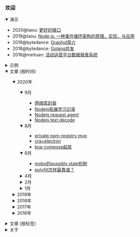 ### 欢迎

<details open>
    <summary>演示</summary>
    <p>
        <ul>
            <li>
                2020@taou: <a target="_blank" href="https://slides.com/shaomingquan/deck-0cc907">更好的接口</a>
            </li>
            <li>
                2019@taou: <a target="_blank" href="https://slides.com/shaomingquan/nodejs">Node.js: 一种事件循环架构的原理，实现，与应用</a>
            </li>
            <li>
                2019@bytedance: <a target="_blank" href="https://slides.com/shaomingquan/graphql">Graphql简介</a>
            </li>
            <li>
                2018@bytedance: <a target="_blank" href="https://slides.com/shaomingquan/go-for-jsers-4">Golang并发</a>
            </li>
            <li>
                2016@meituan: <a target="_blank" href="https://slides.com/shaomingquan/echo">活动运营平台数据报表系统</a>
            </li>
        </ul>
    </p>
</details>

<details>
    <summary>示例</summary>
    <p>
    <ul>
        <li>
            golang api组织框架，<a target="_blank" href="https://github.com/shaomingquan/catalyst-documentary">catalyst</a>。
        </li>
        <li>
            帮助你快速生成<code>@keyframe</code>多帧动画代码，firecracker。
            <span class="demo"><a target="_blank" href="http://shaomingquan.github.io/firecracker/">DEMO</a></span>
        </li>
        <li>
            粗暴的射击小游戏
            <span class="demo"><a target="_blank" href="http://shaomingquan.github.io/shotshot/">DEMO</a></span>
        </li>
        <li>
            翻牌记忆游戏。
            <span class="demo"><a target="_blank" href="http://shaomingquan.github.io/memgame/">DEMO</a></span>
        </li>
        <li>
            基于canvas的颜色选择器，所见即所得。
            <span class="demo"><a target="_blank" href="http://shaomingquan.github.io/canvascolorpicker/">DEMO</a></span>
        </li>
        <li>我的毕业设计<a target="_blank" href="http://v.youku.com/v_show/id_XMTYyMjk1OTUyOA==.html">展示视频</a>，基于插件+用户协同推荐的笔记应用。</li>
        <li>毕业季另一个作品<a target="_blank" href="http://v.youku.com/v_show/id_XMTYyMjk2NDY1Mg==.html">展示视频</a>，监督学习的一款RN应用。</li>
    </ul>
    </p>
</details>
<details open>
    <summary>文章 (按时间)</summary>
    <ul>
        <details open>
    <summary>2020年</summary>
    <ul>
        <details open>
    <summary>9月</summary>
    <ul>
        <ul><li><a href="https://github.com/shaomingquan/articles/blob/master/src/%E7%BD%91%E7%BB%9C%E5%BA%93%E5%B0%81%E8%A3%85.md">网络库封装</a><span>&nbsp;</span></li><li><a href="https://github.com/shaomingquan/articles/blob/master/src/Nodejs%E6%8B%93%E5%B1%95%E5%AD%A6%E4%B9%A0%E8%AE%B0%E5%BD%95.md">Nodejs拓展学习记录</a><span>&nbsp;</span></li><li><a href="https://github.com/shaomingquan/articles/blob/master/src/Nodejs%20request%20agent.md">Nodejs request agent</a><span>&nbsp;</span></li><li><a href="https://github.com/shaomingquan/articles/blob/master/src/Nodejs%20text%20decode.md">Nodejs text decode</a><span>&nbsp;</span></li></ul>
    </ul>
</details><details open>
    <summary>8月</summary>
    <ul>
        <ul><li><a href="https://github.com/shaomingquan/articles/blob/master/src/private%20npm-registry%20mvp.md">private npm-registry mvp</a><span>&nbsp;</span></li><li><a href="https://github.com/shaomingquan/articles/blob/master/src/cra%2Belectron.md">cra+electron</a><span>&nbsp;</span></li><li><a href="https://github.com/shaomingquan/articles/blob/master/src/koa-compose%E8%B5%B7%E5%BA%95.md">koa-compose起底</a><span>&nbsp;</span></li></ul>
    </ul>
</details><details open>
    <summary>6月</summary>
    <ul>
        <ul><li><a href="https://github.com/shaomingquan/articles/blob/master/src/mobx%E7%9A%84possibly%20stale%E6%9C%BA%E5%88%B6.md">mobx的possibly stale机制</a><span>&nbsp;</span></li><li><a href="https://github.com/shaomingquan/articles/blob/master/src/polyfill%E6%80%8E%E6%A0%B7%E6%9C%80%E9%9D%A0%E8%B0%B1%EF%BC%9F.md">polyfill怎样最靠谱？</a><span>&nbsp;</span></li></ul>
    </ul>
</details><details >
    <summary>4月</summary>
    <ul>
        <ul><li><a href="https://github.com/shaomingquan/articles/blob/master/src/%E8%BE%B9%E9%99%85%E6%95%88%E5%BA%94.md">边际效应</a><span>&nbsp;</span></li></ul>
    </ul>
</details><details >
    <summary>2月</summary>
    <ul>
        <ul><li><a href="https://github.com/shaomingquan/articles/blob/master/src/%E6%B5%81%E9%87%8F%E2%80%9C%E6%94%AF%E9%85%8D%E2%80%9D.md">流量“支配”</a><span>&nbsp;</span></li></ul>
    </ul>
</details><details >
    <summary>1月</summary>
    <ul>
        <ul><li><a href="https://github.com/shaomingquan/articles/blob/master/src/%E9%9D%A2%E8%AF%95.md">面试</a><span>&nbsp;</span></li><li><a href="https://github.com/shaomingquan/articles/blob/master/src/%E5%B7%A5%E4%BD%9C%E6%97%A5%E5%BF%97%EF%BC%9A%E6%9C%8D%E5%8A%A1%E8%BF%81%E7%A7%BB.md">工作日志：服务迁移</a><span>&nbsp;</span></li></ul>
    </ul>
</details>
    </ul>
</details><details >
    <summary>2019年</summary>
    <ul>
        <details >
    <summary>12月</summary>
    <ul>
        <ul><li><a href="https://github.com/shaomingquan/articles/blob/master/src/%E9%87%91%E5%AD%97%E5%A1%94%E5%8E%9F%E7%90%86.md">金字塔原理</a><span>&nbsp;</span></li><li><a href="https://github.com/shaomingquan/articles/blob/master/src/%E5%B7%A5%E4%BD%9C%E6%97%A5%E5%BF%97%EF%BC%9A%E5%BC%82%E6%AD%A5%E4%BC%98%E5%85%88.md">工作日志：异步优先</a><span>&nbsp;</span></li></ul>
    </ul>
</details><details >
    <summary>11月</summary>
    <ul>
        <ul><li><a href="https://github.com/shaomingquan/articles/blob/master/src/%E5%B7%A5%E4%BD%9C%E6%97%A5%E5%BF%97%EF%BC%9Apc%E7%BD%91%E7%AB%99%E4%BC%98%E5%8C%961.0.md">工作日志：pc网站优化1.0</a><span>&nbsp;</span></li><li><a href="https://github.com/shaomingquan/articles/blob/master/src/lazy%20programming.md">lazy programming</a><span>&nbsp;</span></li></ul>
    </ul>
</details><details >
    <summary>10月</summary>
    <ul>
        <ul><li><a href="https://github.com/shaomingquan/articles/blob/master/src/react%E4%BA%8B%E4%BB%B6%E7%9A%84%E5%87%A0%E4%B8%AA%E5%9D%91.md">react事件的几个坑</a><span>&nbsp;</span></li></ul>
    </ul>
</details><details >
    <summary>9月</summary>
    <ul>
        <ul><li><a href="https://github.com/shaomingquan/articles/blob/master/src/%E6%97%A5%E5%B8%B8%EF%BC%881%EF%BC%89.md">日常（1）</a><span>&nbsp;</span></li><li><a href="https://github.com/shaomingquan/articles/blob/master/src/%E5%B7%A5%E4%BD%9C%E6%97%A5%E5%BF%97%EF%BC%9A%E4%B8%80%E6%AC%A1%E6%9B%B2%E6%8A%98%E7%9A%84%E4%B8%8A%E7%BA%BF.md">工作日志：一次曲折的上线</a><span>&nbsp;</span></li><li><a href="https://github.com/shaomingquan/articles/blob/master/src/Nodejs%E4%B8%AD%E5%BC%82%E6%AD%A5%E6%93%8D%E4%BD%9C%E7%9A%84%E5%BA%95%E5%B1%82%E5%B7%AE%E5%88%AB.md">Nodejs中异步操作的底层差别</a><span>&nbsp;</span></li><li><a href="https://github.com/shaomingquan/articles/blob/master/src/react-tabs%E8%AE%BE%E8%AE%A1%E8%A7%A3%E8%AF%BB.md">react-tabs设计解读</a><span>&nbsp;</span></li><li><a href="https://github.com/shaomingquan/articles/blob/master/src/Nodejs%E4%B8%AD%E7%9A%84%E5%BE%AA%E7%8E%AF%E5%BC%95%E7%94%A8.md">Nodejs中的循环引用</a><span>&nbsp;</span></li></ul>
    </ul>
</details><details >
    <summary>8月</summary>
    <ul>
        <ul><li><a href="https://github.com/shaomingquan/articles/blob/master/src/%E6%96%87%E6%A1%A3%E9%98%85%E8%AF%BB%EF%BC%9Areact%20hooks.md">文档阅读：react hooks</a><span>&nbsp;</span></li></ul>
    </ul>
</details><details >
    <summary>7月</summary>
    <ul>
        <ul><li><a href="https://github.com/shaomingquan/articles/blob/master/src/%E5%8D%9A%E5%AE%A2%E7%BF%BB%E8%AF%91%EF%BC%9A%E5%85%B3%E4%BA%8Enpm%E5%AE%89%E5%85%A8%E6%80%A7%E7%9A%84%E5%8D%81%E4%B8%AA%E6%9C%80%E4%BD%B3%E5%AE%9E%E8%B7%B5.md">博客翻译：关于npm安全性的十个最佳实践</a><span>&nbsp;</span></li><li><a href="https://github.com/shaomingquan/articles/blob/master/src/%E6%95%B0%E6%8D%AE%E4%BA%A7%E5%93%81%E7%9A%84%E7%BB%9F%E4%B8%80%E5%A4%8D%E7%9B%98.md">数据产品的统一复盘</a><span>&nbsp;</span></li></ul>
    </ul>
</details><details >
    <summary>6月</summary>
    <ul>
        <ul><li><a href="https://github.com/shaomingquan/articles/blob/master/src/%E8%BF%99%E4%B8%89%E5%B9%B4.md">这三年</a><span>&nbsp;</span></li><li><a href="https://github.com/shaomingquan/articles/blob/master/src/%E5%8D%9A%E5%AE%A2%E7%BF%BB%E8%AF%91%EF%BC%9Amobx%2Breact%E7%9A%84%E6%9C%80%E4%BD%B3%E5%AE%9E%E8%B7%B5.md">博客翻译：mobx+react的最佳实践</a><span>&nbsp;</span></li></ul>
    </ul>
</details><details >
    <summary>5月</summary>
    <ul>
        <ul><li><a href="https://github.com/shaomingquan/articles/blob/master/src/app%E9%A1%B5%E9%9D%A2%E6%A0%88%E7%AE%A1%E7%90%86%E6%80%9D%E8%B7%AF.md">app页面栈管理思路</a><span>&nbsp;</span></li><li><a href="https://github.com/shaomingquan/articles/blob/master/src/optimize%20pipeline%20cheatSheet.md">optimize pipeline cheatSheet</a><span>&nbsp;</span></li><li><a href="https://github.com/shaomingquan/articles/blob/master/src/%E5%B0%8F%E7%A8%8B%E5%BA%8F%E6%9D%82%E8%B0%88.md">小程序杂谈</a><span>&nbsp;</span></li></ul>
    </ul>
</details><details >
    <summary>4月</summary>
    <ul>
        <ul><li><a href="https://github.com/shaomingquan/articles/blob/master/src/%E6%89%BE%E4%B8%AA%E6%96%B9%E5%BC%8F%E9%99%8D%E4%BD%8E%E4%BD%A0%E7%9A%84%E5%BF%83%E6%99%BA%E6%A8%A1%E5%9E%8B%E5%A4%8D%E6%9D%82%E5%BA%A6.md">找个方式降低你的心智模型复杂度</a><span>&nbsp;</span></li><li><a href="https://github.com/shaomingquan/articles/blob/master/src/9102%E4%BA%86%EF%BC%8C%E6%88%91%E6%8A%8A%E8%BF%99%E4%B8%AA%E5%89%8D%E7%AB%AF%E9%A1%B9%E7%9B%AE%E5%A4%8D%E4%B8%AA%E7%9B%98.md">9102了，我把这个前端项目复个盘</a><span>&nbsp;</span></li></ul>
    </ul>
</details><details >
    <summary>3月</summary>
    <ul>
        <ul><li><a href="https://github.com/shaomingquan/articles/blob/master/src/graphQL%E7%AE%80%E6%9E%90.md">graphQL简析</a><span>&nbsp;</span></li></ul>
    </ul>
</details>
    </ul>
</details><details >
    <summary>2018年</summary>
    <ul>
        <details >
    <summary>12月</summary>
    <ul>
        <ul><li><a href="https://github.com/shaomingquan/articles/blob/master/src/%E5%8D%9A%E5%AE%A2%E7%BF%BB%E8%AF%91%EF%BC%9A%E4%BD%8D%E6%93%8D%E4%BD%9C%E7%AE%97%E6%B3%95.md">博客翻译：位操作算法</a><span>&nbsp;</span></li></ul>
    </ul>
</details><details >
    <summary>11月</summary>
    <ul>
        <ul><li><a href="https://github.com/shaomingquan/articles/blob/master/src/ss%E6%90%AD%E5%BB%BA%E5%BF%AB%E9%80%9F%E6%95%99%E7%A8%8B.md">ss搭建快速教程</a><span>&nbsp;</span></li></ul>
    </ul>
</details><details >
    <summary>10月</summary>
    <ul>
        <ul><li><a href="https://github.com/shaomingquan/articles/blob/master/src/%E5%8E%BB%E9%99%A4%E6%BB%9A%E5%8A%A8%E7%95%99%E7%99%BD.md">去除滚动留白</a><span>&nbsp;</span></li><li><a href="https://github.com/shaomingquan/articles/blob/master/src/go%20underscore%E8%A7%A3%E6%9E%90--go%20reflect%E9%AA%9A%E6%93%8D%E4%BD%9C.md">go underscore解析--go reflect骚操作</a><span>&nbsp;</span></li></ul>
    </ul>
</details><details >
    <summary>9月</summary>
    <ul>
        <ul><li><a href="https://github.com/shaomingquan/articles/blob/master/src/%E8%BF%99%E4%B8%AA%E9%A1%B9%E7%9B%AE%E5%B7%AE%E7%82%B9%E5%B4%A9%E4%BA%86.md">这个项目差点崩了</a><span>&nbsp;</span></li></ul>
    </ul>
</details><details >
    <summary>8月</summary>
    <ul>
        <ul><li><a href="https://github.com/shaomingquan/articles/blob/master/src/go%20%E5%B9%B6%E5%8F%91.md">go 并发</a><span>&nbsp;</span></li><li><a href="https://github.com/shaomingquan/articles/blob/master/src/golang%20range%E7%9A%84%E5%9D%91.md">golang range的坑</a><span>&nbsp;</span></li><li><a href="https://github.com/shaomingquan/articles/blob/master/src/go%20%E6%8C%87%E9%92%88%E5%8D%87%E7%BA%A7.md">go 指针升级</a><span>&nbsp;</span></li></ul>
    </ul>
</details><details >
    <summary>5月</summary>
    <ul>
        <ul><li><a href="https://github.com/shaomingquan/articles/blob/master/src/%E5%85%B3%E4%BA%8Ego%E7%9A%84append%E5%9D%91%E7%9A%84%E5%90%AF%E7%A4%BA.md">关于go的append坑的启示</a><span>&nbsp;</span></li></ul>
    </ul>
</details><details >
    <summary>4月</summary>
    <ul>
        <ul><li><a href="https://github.com/shaomingquan/articles/blob/master/src/%E7%9F%A5%E8%AF%86%E5%9B%BE%E8%B0%B1%E8%B0%83%E7%A0%94.md">知识图谱调研</a><span>&nbsp;</span></li></ul>
    </ul>
</details><details >
    <summary>1月</summary>
    <ul>
        <ul><li><a href="https://github.com/shaomingquan/articles/blob/master/src/%E4%B8%80%E7%A7%8D%E8%87%AA%E5%AE%9A%E4%B9%89%E7%B4%A2%E5%BC%95%E7%9A%84%E6%96%B9%E6%A1%88.md">一种自定义索引的方案</a><span>&nbsp;</span></li></ul>
    </ul>
</details>
    </ul>
</details><details >
    <summary>2017年</summary>
    <ul>
        <details >
    <summary>12月</summary>
    <ul>
        <ul><li><a href="https://github.com/shaomingquan/articles/blob/master/src/%E4%BA%AC%E4%B8%9Ctech%20day%202017%E5%8F%82%E4%BC%9A%E8%AE%B0%E5%BD%95.md">京东tech day 2017参会记录</a><span>&nbsp;</span></li><li><a href="https://github.com/shaomingquan/articles/blob/master/src/%E8%AF%B4%E4%B8%80%E4%B8%AA%E7%AE%80%E5%8D%95%E7%9A%84%E8%A7%A3%E8%80%A6%E6%A8%A1%E5%9E%8B.md">说一个简单的解耦模型</a><span>&nbsp;</span></li><li><a href="https://github.com/shaomingquan/articles/blob/master/src/2017-11-24%20%E9%9D%92%E5%B2%9B%E4%B8%89%E6%97%A5%E8%A1%8C.md">2017-11-24 青岛三日行</a><span>&nbsp;</span></li></ul>
    </ul>
</details><details >
    <summary>7月</summary>
    <ul>
        <ul><li><a href="https://github.com/shaomingquan/articles/blob/master/src/%E5%B7%A5%E4%BD%9C%E7%AC%AC%E4%B8%80%E5%B9%B4%E7%9A%84%E4%B8%80%E4%BA%9B%E6%80%9D%E8%80%83.md">工作第一年的一些思考</a><span>&nbsp;</span></li><li><a href="https://github.com/shaomingquan/articles/blob/master/src/%E4%B8%80%E4%B8%AA%E5%BB%B6%E8%BF%9F%E5%93%8D%E5%BA%94%E5%BC%95%E5%8F%91%E7%9A%84%E6%80%9D%E8%80%83.md">一个延迟响应引发的思考</a><span>&nbsp;</span></li></ul>
    </ul>
</details><details >
    <summary>5月</summary>
    <ul>
        <ul><li><a href="https://github.com/shaomingquan/articles/blob/master/src/%E8%B0%88%E8%B0%88webassembly.md">谈谈webassembly</a><span>&nbsp;</span></li></ul>
    </ul>
</details><details >
    <summary>2月</summary>
    <ul>
        <ul><li><a href="https://github.com/shaomingquan/articles/blob/master/src/%E7%AE%80%E8%B0%88js%E9%80%92%E5%BD%92%E4%BC%98%E5%8C%96.md">简谈js递归优化</a><span>&nbsp;</span></li></ul>
    </ul>
</details>
    </ul>
</details><details >
    <summary>2016年</summary>
    <ul>
        <details >
    <summary>12月</summary>
    <ul>
        <ul><li><a href="https://github.com/shaomingquan/articles/blob/master/src/%E9%AC%BC%E7%95%9C%E4%B8%8D%E5%AE%8C%E5%85%A8%E6%8C%87%E5%8D%97.md">鬼畜不完全指南</a><span>&nbsp;</span></li><li><a href="https://github.com/shaomingquan/articles/blob/master/src/%E9%87%8D%E6%96%B0%E6%80%9D%E8%80%83%E5%9C%B0%E5%9D%80%E6%A0%8F.md">重新思考地址栏</a><span>&nbsp;</span></li><li><a href="https://github.com/shaomingquan/articles/blob/master/src/%E8%B7%9F%E4%BB%8E%E2%80%9C%E9%BB%98%E8%AE%A4%E2%80%9D.md">跟从“默认”</a><span>&nbsp;</span></li></ul>
    </ul>
</details><details >
    <summary>10月</summary>
    <ul>
        <ul><li><a href="https://github.com/shaomingquan/articles/blob/master/src/%E8%A7%86%E5%B7%AE%E6%BB%9A%E5%8A%A8%E7%9A%84n%E7%A7%8D%E5%AE%9E%E7%8E%B0.md">视差滚动的n种实现</a><span>&nbsp;</span></li><li><a href="https://github.com/shaomingquan/articles/blob/master/src/%E4%BB%A3%E7%A0%81review%E6%97%B6%E9%9C%80%E8%A6%81%E6%B3%A8%E6%84%8F%E7%9A%84%E5%87%A0%E4%B8%AA%E7%82%B9.md">代码review时需要注意的几个点</a><span>&nbsp;</span></li></ul>
    </ul>
</details><details >
    <summary>8月</summary>
    <ul>
        <ul><li><a href="https://github.com/shaomingquan/articles/blob/master/src/30%E8%A1%8C%E5%AE%9E%E7%8E%B0ejs%E5%BC%8F%E6%A8%A1%E6%9D%BF%E5%BC%95%E6%93%8E.md">30行实现ejs式模板引擎</a><span>&nbsp;</span></li><li><a href="https://github.com/shaomingquan/articles/blob/master/src/%E4%BA%A4%E4%BA%92%E4%B8%AD%E7%9A%84%E6%8E%A0%E8%BF%87%E6%95%88%E6%9E%9C.md">交互中的掠过效果</a><span>&nbsp;</span></li></ul>
    </ul>
</details><details >
    <summary>7月</summary>
    <ul>
        <ul><li><a href="https://github.com/shaomingquan/articles/blob/master/src/%E6%89%AF%E6%B7%A1%E4%BA%A4%E4%BA%92%E5%90%88%E9%9B%86.md">扯淡交互合集</a><span>&nbsp;</span></li><li><a href="https://github.com/shaomingquan/articles/blob/master/src/%E6%88%91%E4%B8%BA%E5%95%A5%E4%B8%8D%E7%94%A8%E5%AE%89%E5%8D%93.md">我为啥不用安卓</a><span>&nbsp;</span></li><li><a href="https://github.com/shaomingquan/articles/blob/master/src/Webpack%E7%BA%BF%E4%B8%8A%E7%BA%BF%E4%B8%8B%E7%AD%96%E7%95%A5.md">Webpack线上线下策略</a><span>&nbsp;</span></li></ul>
    </ul>
</details><details >
    <summary>6月</summary>
    <ul>
        <ul><li><a href="https://github.com/shaomingquan/articles/blob/master/src/%E7%BA%AFcss%E5%AE%9E%E7%8E%B0%E6%9B%B2%E7%BA%BF%E8%B7%AF%E5%BE%84.md">纯css实现曲线路径</a><span>&nbsp;</span></li></ul>
    </ul>
</details>
    </ul>
</details>
    </ul>
</details><details >
    <summary>文章 (按标签)</summary>
    <ul>
        <details >
    <summary>生活</summary>
    <ul>
        <ul><li><a href="https://github.com/shaomingquan/articles/blob/master/src/%E6%97%A5%E5%B8%B8%EF%BC%881%EF%BC%89.md">日常（1）</a><span>&nbsp;[2019-9-30]</span></li><li><a href="https://github.com/shaomingquan/articles/blob/master/src/2017-11-24%20%E9%9D%92%E5%B2%9B%E4%B8%89%E6%97%A5%E8%A1%8C.md">2017-11-24 青岛三日行</a><span>&nbsp;[2017-12-2]</span></li></ul>
    </ul>
</details><details >
    <summary>javascript</summary>
    <ul>
        <ul><li><a href="https://github.com/shaomingquan/articles/blob/master/src/%E7%BD%91%E7%BB%9C%E5%BA%93%E5%B0%81%E8%A3%85.md">网络库封装</a><span>&nbsp;[2020-9-25]</span></li><li><a href="https://github.com/shaomingquan/articles/blob/master/src/Nodejs%20request%20agent.md">Nodejs request agent</a><span>&nbsp;[2020-9-6]</span></li><li><a href="https://github.com/shaomingquan/articles/blob/master/src/cra%2Belectron.md">cra+electron</a><span>&nbsp;[2020-8-12]</span></li><li><a href="https://github.com/shaomingquan/articles/blob/master/src/mobx%E7%9A%84possibly%20stale%E6%9C%BA%E5%88%B6.md">mobx的possibly stale机制</a><span>&nbsp;[2020-6-18]</span></li><li><a href="https://github.com/shaomingquan/articles/blob/master/src/polyfill%E6%80%8E%E6%A0%B7%E6%9C%80%E9%9D%A0%E8%B0%B1%EF%BC%9F.md">polyfill怎样最靠谱？</a><span>&nbsp;[2020-6-7]</span></li><li><a href="https://github.com/shaomingquan/articles/blob/master/src/react%E4%BA%8B%E4%BB%B6%E7%9A%84%E5%87%A0%E4%B8%AA%E5%9D%91.md">react事件的几个坑</a><span>&nbsp;[2019-10-22]</span></li><li><a href="https://github.com/shaomingquan/articles/blob/master/src/react-tabs%E8%AE%BE%E8%AE%A1%E8%A7%A3%E8%AF%BB.md">react-tabs设计解读</a><span>&nbsp;[2019-9-12]</span></li><li><a href="https://github.com/shaomingquan/articles/blob/master/src/%E6%96%87%E6%A1%A3%E9%98%85%E8%AF%BB%EF%BC%9Areact%20hooks.md">文档阅读：react hooks</a><span>&nbsp;[2019-8-5]</span></li><li><a href="https://github.com/shaomingquan/articles/blob/master/src/app%E9%A1%B5%E9%9D%A2%E6%A0%88%E7%AE%A1%E7%90%86%E6%80%9D%E8%B7%AF.md">app页面栈管理思路</a><span>&nbsp;[2019-5-23]</span></li><li><a href="https://github.com/shaomingquan/articles/blob/master/src/graphQL%E7%AE%80%E6%9E%90.md">graphQL简析</a><span>&nbsp;[2019-3-20]</span></li><li><a href="https://github.com/shaomingquan/articles/blob/master/src/%E7%9F%A5%E8%AF%86%E5%9B%BE%E8%B0%B1%E8%B0%83%E7%A0%94.md">知识图谱调研</a><span>&nbsp;[2018-4-30]</span></li><li><a href="https://github.com/shaomingquan/articles/blob/master/src/%E8%AF%B4%E4%B8%80%E4%B8%AA%E7%AE%80%E5%8D%95%E7%9A%84%E8%A7%A3%E8%80%A6%E6%A8%A1%E5%9E%8B.md">说一个简单的解耦模型</a><span>&nbsp;[2017-12-7]</span></li><li><a href="https://github.com/shaomingquan/articles/blob/master/src/%E8%B0%88%E8%B0%88webassembly.md">谈谈webassembly</a><span>&nbsp;[2017-5-24]</span></li><li><a href="https://github.com/shaomingquan/articles/blob/master/src/%E7%AE%80%E8%B0%88js%E9%80%92%E5%BD%92%E4%BC%98%E5%8C%96.md">简谈js递归优化</a><span>&nbsp;[2017-2-2]</span></li><li><a href="https://github.com/shaomingquan/articles/blob/master/src/%E9%87%8D%E6%96%B0%E6%80%9D%E8%80%83%E5%9C%B0%E5%9D%80%E6%A0%8F.md">重新思考地址栏</a><span>&nbsp;[2016-12-3]</span></li><li><a href="https://github.com/shaomingquan/articles/blob/master/src/%E4%BB%A3%E7%A0%81review%E6%97%B6%E9%9C%80%E8%A6%81%E6%B3%A8%E6%84%8F%E7%9A%84%E5%87%A0%E4%B8%AA%E7%82%B9.md">代码review时需要注意的几个点</a><span>&nbsp;[2016-10-9]</span></li><li><a href="https://github.com/shaomingquan/articles/blob/master/src/30%E8%A1%8C%E5%AE%9E%E7%8E%B0ejs%E5%BC%8F%E6%A8%A1%E6%9D%BF%E5%BC%95%E6%93%8E.md">30行实现ejs式模板引擎</a><span>&nbsp;[2016-8-20]</span></li><li><a href="https://github.com/shaomingquan/articles/blob/master/src/%E4%BA%A4%E4%BA%92%E4%B8%AD%E7%9A%84%E6%8E%A0%E8%BF%87%E6%95%88%E6%9E%9C.md">交互中的掠过效果</a><span>&nbsp;[2016-8-2]</span></li></ul>
    </ul>
</details><details >
    <summary>思考</summary>
    <ul>
        <ul><li><a href="https://github.com/shaomingquan/articles/blob/master/src/%E6%B5%81%E9%87%8F%E2%80%9C%E6%94%AF%E9%85%8D%E2%80%9D.md">流量“支配”</a><span>&nbsp;[2020-2-1]</span></li><li><a href="https://github.com/shaomingquan/articles/blob/master/src/%E5%B7%A5%E4%BD%9C%E6%97%A5%E5%BF%97%EF%BC%9A%E5%BC%82%E6%AD%A5%E4%BC%98%E5%85%88.md">工作日志：异步优先</a><span>&nbsp;[2019-12-20]</span></li><li><a href="https://github.com/shaomingquan/articles/blob/master/src/%E5%B7%A5%E4%BD%9C%E6%97%A5%E5%BF%97%EF%BC%9Apc%E7%BD%91%E7%AB%99%E4%BC%98%E5%8C%961.0.md">工作日志：pc网站优化1.0</a><span>&nbsp;[2019-11-29]</span></li><li><a href="https://github.com/shaomingquan/articles/blob/master/src/lazy%20programming.md">lazy programming</a><span>&nbsp;[2019-11-8]</span></li><li><a href="https://github.com/shaomingquan/articles/blob/master/src/%E6%95%B0%E6%8D%AE%E4%BA%A7%E5%93%81%E7%9A%84%E7%BB%9F%E4%B8%80%E5%A4%8D%E7%9B%98.md">数据产品的统一复盘</a><span>&nbsp;[2019-7-1]</span></li><li><a href="https://github.com/shaomingquan/articles/blob/master/src/%E8%BF%99%E4%B8%89%E5%B9%B4.md">这三年</a><span>&nbsp;[2019-6-20]</span></li><li><a href="https://github.com/shaomingquan/articles/blob/master/src/%E5%B0%8F%E7%A8%8B%E5%BA%8F%E6%9D%82%E8%B0%88.md">小程序杂谈</a><span>&nbsp;[2019-5-10]</span></li><li><a href="https://github.com/shaomingquan/articles/blob/master/src/%E6%89%BE%E4%B8%AA%E6%96%B9%E5%BC%8F%E9%99%8D%E4%BD%8E%E4%BD%A0%E7%9A%84%E5%BF%83%E6%99%BA%E6%A8%A1%E5%9E%8B%E5%A4%8D%E6%9D%82%E5%BA%A6.md">找个方式降低你的心智模型复杂度</a><span>&nbsp;[2019-4-25]</span></li><li><a href="https://github.com/shaomingquan/articles/blob/master/src/9102%E4%BA%86%EF%BC%8C%E6%88%91%E6%8A%8A%E8%BF%99%E4%B8%AA%E5%89%8D%E7%AB%AF%E9%A1%B9%E7%9B%AE%E5%A4%8D%E4%B8%AA%E7%9B%98.md">9102了，我把这个前端项目复个盘</a><span>&nbsp;[2019-4-13]</span></li><li><a href="https://github.com/shaomingquan/articles/blob/master/src/%E8%BF%99%E4%B8%AA%E9%A1%B9%E7%9B%AE%E5%B7%AE%E7%82%B9%E5%B4%A9%E4%BA%86.md">这个项目差点崩了</a><span>&nbsp;[2018-9-15]</span></li><li><a href="https://github.com/shaomingquan/articles/blob/master/src/%E4%B8%80%E7%A7%8D%E8%87%AA%E5%AE%9A%E4%B9%89%E7%B4%A2%E5%BC%95%E7%9A%84%E6%96%B9%E6%A1%88.md">一种自定义索引的方案</a><span>&nbsp;[2018-1-5]</span></li><li><a href="https://github.com/shaomingquan/articles/blob/master/src/%E4%BA%AC%E4%B8%9Ctech%20day%202017%E5%8F%82%E4%BC%9A%E8%AE%B0%E5%BD%95.md">京东tech day 2017参会记录</a><span>&nbsp;[2017-12-14]</span></li><li><a href="https://github.com/shaomingquan/articles/blob/master/src/%E5%B7%A5%E4%BD%9C%E7%AC%AC%E4%B8%80%E5%B9%B4%E7%9A%84%E4%B8%80%E4%BA%9B%E6%80%9D%E8%80%83.md">工作第一年的一些思考</a><span>&nbsp;[2017-7-23]</span></li><li><a href="https://github.com/shaomingquan/articles/blob/master/src/%E4%B8%80%E4%B8%AA%E5%BB%B6%E8%BF%9F%E5%93%8D%E5%BA%94%E5%BC%95%E5%8F%91%E7%9A%84%E6%80%9D%E8%80%83.md">一个延迟响应引发的思考</a><span>&nbsp;[2017-7-11]</span></li><li><a href="https://github.com/shaomingquan/articles/blob/master/src/%E8%B7%9F%E4%BB%8E%E2%80%9C%E9%BB%98%E8%AE%A4%E2%80%9D.md">跟从“默认”</a><span>&nbsp;[2016-12-2]</span></li><li><a href="https://github.com/shaomingquan/articles/blob/master/src/%E6%89%AF%E6%B7%A1%E4%BA%A4%E4%BA%92%E5%90%88%E9%9B%86.md">扯淡交互合集</a><span>&nbsp;[2016-7-18]</span></li><li><a href="https://github.com/shaomingquan/articles/blob/master/src/%E6%88%91%E4%B8%BA%E5%95%A5%E4%B8%8D%E7%94%A8%E5%AE%89%E5%8D%93.md">我为啥不用安卓</a><span>&nbsp;[2016-7-5]</span></li></ul>
    </ul>
</details><details >
    <summary>nodejs</summary>
    <ul>
        <ul><li><a href="https://github.com/shaomingquan/articles/blob/master/src/Nodejs%E6%8B%93%E5%B1%95%E5%AD%A6%E4%B9%A0%E8%AE%B0%E5%BD%95.md">Nodejs拓展学习记录</a><span>&nbsp;[2020-9-20]</span></li><li><a href="https://github.com/shaomingquan/articles/blob/master/src/Nodejs%20text%20decode.md">Nodejs text decode</a><span>&nbsp;[2020-9-2]</span></li><li><a href="https://github.com/shaomingquan/articles/blob/master/src/private%20npm-registry%20mvp.md">private npm-registry mvp</a><span>&nbsp;[2020-8-27]</span></li><li><a href="https://github.com/shaomingquan/articles/blob/master/src/koa-compose%E8%B5%B7%E5%BA%95.md">koa-compose起底</a><span>&nbsp;[2020-8-8]</span></li><li><a href="https://github.com/shaomingquan/articles/blob/master/src/Nodejs%E4%B8%AD%E5%BC%82%E6%AD%A5%E6%93%8D%E4%BD%9C%E7%9A%84%E5%BA%95%E5%B1%82%E5%B7%AE%E5%88%AB.md">Nodejs中异步操作的底层差别</a><span>&nbsp;[2019-9-21]</span></li><li><a href="https://github.com/shaomingquan/articles/blob/master/src/Nodejs%E4%B8%AD%E7%9A%84%E5%BE%AA%E7%8E%AF%E5%BC%95%E7%94%A8.md">Nodejs中的循环引用</a><span>&nbsp;[2019-9-2]</span></li><li><a href="https://github.com/shaomingquan/articles/blob/master/src/optimize%20pipeline%20cheatSheet.md">optimize pipeline cheatSheet</a><span>&nbsp;[2019-5-21]</span></li></ul>
    </ul>
</details><details >
    <summary>misc</summary>
    <ul>
        <ul><li><a href="https://github.com/shaomingquan/articles/blob/master/src/%E5%B7%A5%E4%BD%9C%E6%97%A5%E5%BF%97%EF%BC%9A%E6%9C%8D%E5%8A%A1%E8%BF%81%E7%A7%BB.md">工作日志：服务迁移</a><span>&nbsp;[2020-1-19]</span></li><li><a href="https://github.com/shaomingquan/articles/blob/master/src/%E5%B7%A5%E4%BD%9C%E6%97%A5%E5%BF%97%EF%BC%9A%E4%B8%80%E6%AC%A1%E6%9B%B2%E6%8A%98%E7%9A%84%E4%B8%8A%E7%BA%BF.md">工作日志：一次曲折的上线</a><span>&nbsp;[2019-9-25]</span></li><li><a href="https://github.com/shaomingquan/articles/blob/master/src/ss%E6%90%AD%E5%BB%BA%E5%BF%AB%E9%80%9F%E6%95%99%E7%A8%8B.md">ss搭建快速教程</a><span>&nbsp;[2018-11-2]</span></li><li><a href="https://github.com/shaomingquan/articles/blob/master/src/%E9%AC%BC%E7%95%9C%E4%B8%8D%E5%AE%8C%E5%85%A8%E6%8C%87%E5%8D%97.md">鬼畜不完全指南</a><span>&nbsp;[2016-12-9]</span></li><li><a href="https://github.com/shaomingquan/articles/blob/master/src/Webpack%E7%BA%BF%E4%B8%8A%E7%BA%BF%E4%B8%8B%E7%AD%96%E7%95%A5.md">Webpack线上线下策略</a><span>&nbsp;[2016-7-2]</span></li></ul>
    </ul>
</details><details >
    <summary>electron</summary>
    <ul>
        <ul><li><a href="https://github.com/shaomingquan/articles/blob/master/src/cra%2Belectron.md">cra+electron</a><span>&nbsp;[2020-8-12]</span></li></ul>
    </ul>
</details><details >
    <summary>golang</summary>
    <ul>
        <ul><li><a href="https://github.com/shaomingquan/articles/blob/master/src/go%20underscore%E8%A7%A3%E6%9E%90--go%20reflect%E9%AA%9A%E6%93%8D%E4%BD%9C.md">go underscore解析--go reflect骚操作</a><span>&nbsp;[2018-10-2]</span></li><li><a href="https://github.com/shaomingquan/articles/blob/master/src/go%20%E5%B9%B6%E5%8F%91.md">go 并发</a><span>&nbsp;[2018-8-28]</span></li><li><a href="https://github.com/shaomingquan/articles/blob/master/src/golang%20range%E7%9A%84%E5%9D%91.md">golang range的坑</a><span>&nbsp;[2018-8-12]</span></li><li><a href="https://github.com/shaomingquan/articles/blob/master/src/go%20%E6%8C%87%E9%92%88%E5%8D%87%E7%BA%A7.md">go 指针升级</a><span>&nbsp;[2018-8-8]</span></li><li><a href="https://github.com/shaomingquan/articles/blob/master/src/%E5%85%B3%E4%BA%8Ego%E7%9A%84append%E5%9D%91%E7%9A%84%E5%90%AF%E7%A4%BA.md">关于go的append坑的启示</a><span>&nbsp;[2018-5-6]</span></li></ul>
    </ul>
</details><details >
    <summary>翻译</summary>
    <ul>
        <ul><li><a href="https://github.com/shaomingquan/articles/blob/master/src/%E5%8D%9A%E5%AE%A2%E7%BF%BB%E8%AF%91%EF%BC%9A%E5%85%B3%E4%BA%8Enpm%E5%AE%89%E5%85%A8%E6%80%A7%E7%9A%84%E5%8D%81%E4%B8%AA%E6%9C%80%E4%BD%B3%E5%AE%9E%E8%B7%B5.md">博客翻译：关于npm安全性的十个最佳实践</a><span>&nbsp;[2019-7-6]</span></li><li><a href="https://github.com/shaomingquan/articles/blob/master/src/%E5%8D%9A%E5%AE%A2%E7%BF%BB%E8%AF%91%EF%BC%9Amobx%2Breact%E7%9A%84%E6%9C%80%E4%BD%B3%E5%AE%9E%E8%B7%B5.md">博客翻译：mobx+react的最佳实践</a><span>&nbsp;[2019-6-10]</span></li><li><a href="https://github.com/shaomingquan/articles/blob/master/src/%E5%8D%9A%E5%AE%A2%E7%BF%BB%E8%AF%91%EF%BC%9A%E4%BD%8D%E6%93%8D%E4%BD%9C%E7%AE%97%E6%B3%95.md">博客翻译：位操作算法</a><span>&nbsp;[2018-12-9]</span></li></ul>
    </ul>
</details><details >
    <summary>css</summary>
    <ul>
        <ul><li><a href="https://github.com/shaomingquan/articles/blob/master/src/%E5%8E%BB%E9%99%A4%E6%BB%9A%E5%8A%A8%E7%95%99%E7%99%BD.md">去除滚动留白</a><span>&nbsp;[2018-10-30]</span></li><li><a href="https://github.com/shaomingquan/articles/blob/master/src/%E8%A7%86%E5%B7%AE%E6%BB%9A%E5%8A%A8%E7%9A%84n%E7%A7%8D%E5%AE%9E%E7%8E%B0.md">视差滚动的n种实现</a><span>&nbsp;[2016-10-19]</span></li><li><a href="https://github.com/shaomingquan/articles/blob/master/src/%E7%BA%AFcss%E5%AE%9E%E7%8E%B0%E6%9B%B2%E7%BA%BF%E8%B7%AF%E5%BE%84.md">纯css实现曲线路径</a><span>&nbsp;[2016-6-12]</span></li></ul>
    </ul>
</details><details >
    <summary>软技能</summary>
    <ul>
        <ul><li><a href="https://github.com/shaomingquan/articles/blob/master/src/%E8%BE%B9%E9%99%85%E6%95%88%E5%BA%94.md">边际效应</a><span>&nbsp;[2020-4-15]</span></li><li><a href="https://github.com/shaomingquan/articles/blob/master/src/%E9%9D%A2%E8%AF%95.md">面试</a><span>&nbsp;[2020-1-30]</span></li><li><a href="https://github.com/shaomingquan/articles/blob/master/src/%E9%87%91%E5%AD%97%E5%A1%94%E5%8E%9F%E7%90%86.md">金字塔原理</a><span>&nbsp;[2019-12-30]</span></li></ul>
    </ul>
</details>
    </ul>
</details>
<details>
    <summary>关于</summary>
    <p>
        <ul>
            <li>微信: 1218525419</li>
            <li><a href="https://github.com/shaomingquan/articles/issues">在线留言</a></li>
        </ul>
    </p>
</details>

